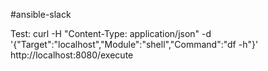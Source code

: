 #ansible-slack



Test:
curl -H "Content-Type: application/json" -d '{"Target":"localhost","Module":"shell","Command":"df -h"}' http://localhost:8080/execute
